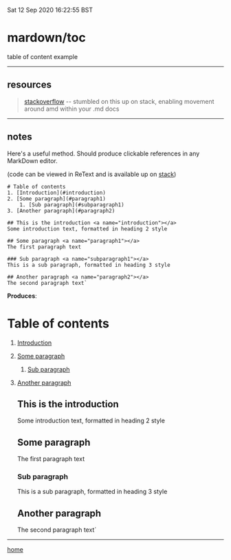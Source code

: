 Sat 12 Sep 2020 16:22:55 BST

# mardown/toc
table of content example

___

## resources

> [stackoverflow](https://stackoverflow.com/questions/11948245/markdown-to-create-pages-and-table-of-contents) -- stumbled on this up on stack, enabling movement around amd within your .md docs

___

## notes

Here's a useful method. Should produce clickable references in any MarkDown editor.

(code can be viewed in ReText and is available up on [stack](https://stackoverflow.com/questions/11948245/markdown-to-create-pages-and-table-of-contents))

    # Table of contents
    1. [Introduction](#introduction)
    2. [Some paragraph](#paragraph1)
        1. [Sub paragraph](#subparagraph1)
    3. [Another paragraph](#paragraph2)

    ## This is the introduction <a name="introduction"></a>
    Some introduction text, formatted in heading 2 style

    ## Some paragraph <a name="paragraph1"></a>
    The first paragraph text

    ### Sub paragraph <a name="subparagraph1"></a>
    This is a sub paragraph, formatted in heading 3 style

    ## Another paragraph <a name="paragraph2"></a>
    The second paragraph text`

**Produces**:

# Table of contents
1. [Introduction](#introduction)
2. [Some paragraph](#paragraph1)
   	1. [Sub paragraph](#subparagraph1)
3. [Another paragraph](#paragraph2)

    ## This is the introduction <a name="introduction"></a>
    Some introduction text, formatted in heading 2 style

    ## Some paragraph <a name="paragraph1"></a>
    The first paragraph text

    ### Sub paragraph <a name="subparagraph1"></a>
    This is a sub paragraph, formatted in heading 3 style

    ## Another paragraph <a name="paragraph2"></a>
    The second paragraph text`

___

[home](./home.md) 

